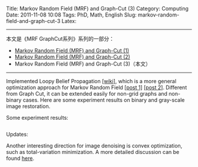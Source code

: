 Title: Markov Random Field (MRF) and Graph-Cut (3)
Category: Computing
Date: 2011-11-08 10:08
Tags: PhD, Math, English
Slug: markov-random-field-and-graph-cut-3
Latex:


---

本文是《MRF GraphCut系列》系列的一部分：

* [Markov Random Field (MRF) and Graph-Cut (1)](/mrf-graphcut-1.html)
* [Markov Random Field (MRF) and Graph-Cut (2)](/mrf-graphcut-2.html)
* Markov Random Field (MRF) and Graph-Cut (3)（本文）

---

<style>.centered { max-width: 400px; display: block; margin-left: auto; margin-right: auto } </style>

Implemented Loopy Belief Propagation [[wiki]](http://en.wikipedia.org/wiki/Belief_propagation), which is a more general optimization approach for Markov Random Field [[post 1]](https://grapeot.me/markov-random-field-mrf-and-graph-cut-1.html) [[post 2]](https://grapeot.me/markov-random-field-mrf-and-graph-cut-2.html).
Different from Graph Cut, it can be extended easily for non-grid graphs and non-binary cases. Here are some experiment results on binary and gray-scale image restoration.

Some experiment results:

<img class="centered" src="/images/mrf_noisy_small.jpg" alt="" />

<img class="centered" src="/images/mrf_lbp_result.jpg" alt="" />

<img class="centered" src="/images/mrf_penguin.png" alt="" />

<img class="centered" src="/images/mrf_penguin_lbp.png" alt="" />

Updates:

Another interesting direction for image denoising is convex optimization, such as total-variation minimization.
A more detailed discussion can be found [here](/thoughts-about-convex-optimization.html).